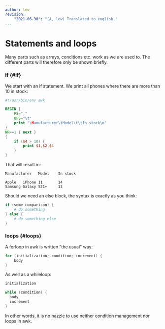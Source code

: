 ```yaml
---
author: lew
revision:
    "2021-06-30": "(A, lew) Translated to english."
...
```

Statements and loops
=======================

Many parts such as arrays, conditions etc. work as we are used to. The different parts will therefore only be shown briefly.



### if {#if}

We start with an if statement. We print all phones where there are more than 10 in stock:

```awk
#!/usr/bin/env awk

BEGIN {
    FS=","
    OFS="\t"
    print "\Manufacturer\tModel\t\tIn stock\n"
}
NR==1 { next }
{
    if ($4 > 10) {
        print $1,$2,$4
    }
}
```

That will result in:

```
Manufacturer   Model    In stock

Apple   iPhone 11       14
Samsung Galaxy S21+     13
```

Should we need an else block, the syntax is exactly as you think:

```awk
if (some comparison) {
    # do something
} else {
    # do something else
}
```



### loops {#loops}

A forloop in awk is written "the usual" way:

```awk
for (initialization; condition; increment) {
    body
}
```



As well as a whileloop:

```awk
initialization

while (condition) {
  body
  increment
}
```

In other words, it is no hazzle to use neither condition management nor loops in awk.
